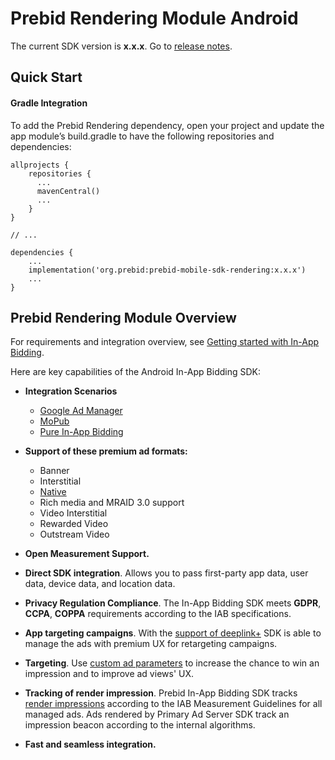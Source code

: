 # Prebid Rendering Module Android

The current SDK version is **x.x.x**.
Go to [release notes]().

## Quick Start


#### Gradle Integration

To add the Prebid Rendering dependency, open your project and update the app module’s build.gradle to have the following repositories and dependencies:

```
allprojects {
    repositories {
      ...
      mavenCentral()
      ...
    }
}

// ...

dependencies {
    ...
    implementation('org.prebid:prebid-mobile-sdk-rendering:x.x.x')
    ...
}
```

## Prebid Rendering Module Overview

For requirements and integration overview, see [Getting started with In-App Bidding](info/android-in-app-bidding-getting-started.md).

Here are key capabilities of the Android In-App Bidding SDK:

-   **Integration Scenarios**
    - [Google Ad Manager](info/integration-gam/android-in-app-bidding-gam-info.md)
    - [MoPub](info/integration-mopub/android-in-app-bidding-mopub-info.md)
    - [Pure In-App Bidding](info/integration-prebid/android-in-app-bidding-pb-info.md)

-   **Support of these premium ad formats:**
    -   Banner
    -   Interstitial
    -   [Native](info/android-in-app-bidding-native-guidelines-info.md) 
    -   Rich media and MRAID 3.0 support
    -   Video Interstitial
    -   Rewarded Video
    -   Outstream Video
-  **Open Measurement Support.**
-   **Direct SDK integration**. Allows you to pass first-party app data,
    user data, device data, and location data.  
-   **Privacy Regulation Compliance**. The In-App Bidding SDK meets **GDPR**, **CCPA**, **COPPA** requirements according to the IAB specifications.
-   **App targeting campaigns**. With the [support of deeplink+](info/android-sdk-deeplinkplus.md) SDK is able to manage the ads with premium UX for retargeting campaigns.
-    **Targeting**. Use [custom ad parameters](info/android-sdk-parameters.md) to increase the chance to win an impression and to improve ad views' UX.
-   **Tracking of render impression**. Prebid In-App Bidding SDK tracks [render impressions](info/android-sdk-impression-tracking.md) according to the IAB Measurement Guidelines for all managed ads. Ads rendered by Primary Ad Server SDK track an impression beacon according to the internal algorithms.
-   **Fast and seamless integration.**

